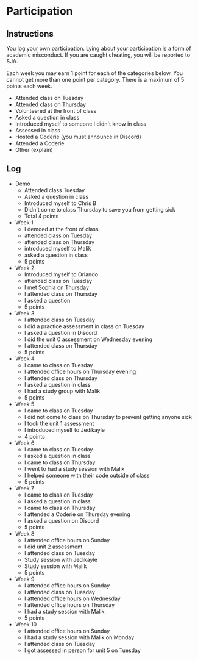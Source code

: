 Participation
=============

## Instructions ##

You log your own participation. Lying about your participation is a form of
academic misconduct. If you are caught cheating, you will be reported to SJA.

Each week you may earn 1 point for each of the categories below. You cannot get
more than one point per category. There is a maximum of 5 points each week.

+ Attended class on Tuesday
+ Attended class on Thursday
+ Volunteered at the front of class
+ Asked a question in class
+ Introduced myself to someone I didn't know in class
+ Assessed in class
+ Hosted a Coderie (you must announce in Discord)
+ Attended a Coderie
+ Other (explain)

## Log ##

- Demo
	+ Attended class Tuesday
	+ Asked a question in class
	+ Introduced myself to Chris B
	+ Didn't come to class Thursday to save you from getting sick
	+ Total 4 points
- Week 1
	+ I demoed at the front of class
	+ attended class on Tuesday
	+ attended class on Thursday
	+ introduced myself to Malik
	+ asked a question in class
	+ 5 points
- Week 2
	+ Introduced myself to Orlando
	+ attended class on Tuesday
	+ I met Sophia on Thursday
	+ I attended class on Thursday
	+ I asked a question
	+ 5 points
- Week 3
	+ I attended class on Tuesday
	+ I did a practice assessment in class on Tuesday
	+ I asked a question in Discord
	+ I did the unit 0 assessment on Wednesday evening
	+ I attended class on Thursday
	+ 5 points
- Week 4
	+ I came to class on Tuesday
	+ I attended office hours on Thursday evening
	+ I attended class on Thursday
	+ I asked a question in class
	+ I had a study group with Malik
	+ 5 points
- Week 5
	+ I came to class on Tuesday
	+ I did not come to class on Thursday to prevent getting anyone sick
	+ I took the unit 1 assessment
	+ I introduced myself to Jedikayle
	+ 4 points
- Week 6
	+ I came to class on Tuesday
	+ I asked a question in class
	+ I came to class on Thursday
	+ I went to had a study session with Malik
	+ I helped someone with their code outside of class
	+ 5 points
- Week 7
	+ I came to class on Tuesday
	+ I asked a question in class
	+ I came to class on Thursday
	+ I attended a Coderie on Thursday evening
	+ I asked a question on Discord
	+ 5 points
- Week 8
	+ I attended office hours on Sunday
	+ I did unit 2 assessment
	+ I attended class on Tuesday
	+ Study session with Jedikayle
	+ Study session with Malik
	+ 5 points
- Week 9
	+ I attended office hours on Sunday
	+ I attended class on Tuesday
	+ I attended office hours on Wednesday
	+ I attended office hours on Thursday
	+ I had a study session with Malik
	+ 5 points
- Week 10
	+ I attended office hours on Sunday
	+ I had a study session with Malik on Monday
	+ I attended class on Tuesday
	+ I got assessed in person for unit 5 on Tuesday

